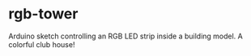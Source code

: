 # rgb-tower
Arduino sketch controlling an RGB LED strip inside a building model. A colorful club house!
